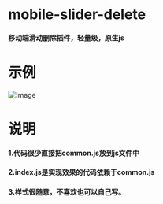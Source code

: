 # mobile-slider-delete
#### 移动端滑动删除插件，轻量级，原生js
示例
===
![image](https://github.com/forlove655/mobile-slider-delete/blob/master/imgs/1.png)

说明
===
#### 1.代码很少直接把common.js放到js文件中
#### 2.index.js是实现效果的代码依赖于common.js
#### 3.样式很随意，不喜欢也可以自己写。
